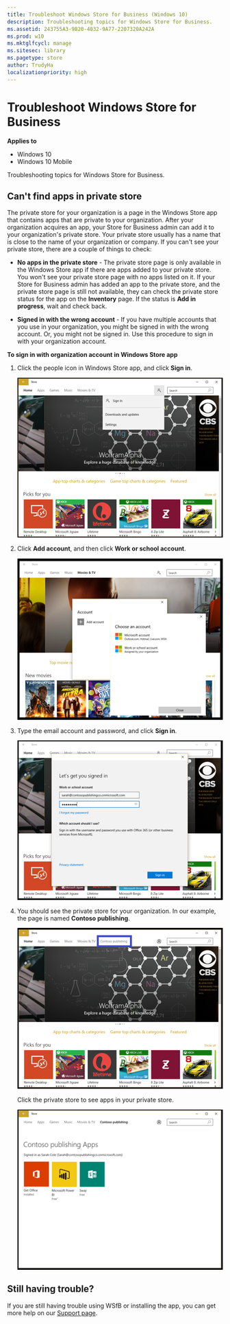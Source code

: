 ```yaml
---
title: Troubleshoot Windows Store for Business (Windows 10)
description: Troubleshooting topics for Windows Store for Business.
ms.assetid: 243755A3-9B20-4032-9A77-2207320A242A
ms.prod: w10
ms.mktglfcycl: manage
ms.sitesec: library
ms.pagetype: store
author: TrudyHa
localizationpriority: high
---
```


# Troubleshoot Windows Store for Business


**Applies to**

-   Windows 10
-   Windows 10 Mobile

Troubleshooting topics for Windows Store for Business.

## Can't find apps in private store


The private store for your organization is a page in the Windows Store app that contains apps that are private to your organization. After your organization acquires an app, your Store for Business admin can add it to your organization's private store. Your private store usually has a name that is close to the name of your organization or company. If you can't see your private store, there are a couple of things to check:

-   **No apps in the private store** - The private store page is only available in the Windows Store app if there are apps added to your private store. You won't see your private store page with no apps listed on it. If your Store for Business admin has added an app to the private store, and the private store page is still not available, they can check the private store status for the app on the **Inventory** page. If the status is **Add in progress**, wait and check back.

-   **Signed in with the wrong account** - If you have multiple accounts that you use in your organization, you might be signed in with the wrong account. Or, you might not be signed in. Use this procedure to sign in with your organization account.

**To sign in with organization account in Windows Store app**

1.  Click the people icon in Windows Store app, and click **Sign in**.

    ![Sign in to Store app with a different account](images/wsfb-wsappsignin.png)

2.  Click **Add account**, and then click **Work or school account**.

    ![Choose an account to use](images/wsfb-wsappaddacct.png)

3.  Type the email account and password, and click **Sign in**.

    ![Sign in for work or school account](images/wsfb-wsappworkacct.png)

4.  You should see the private store for your organization. In our example, the page is named **Contoso publishing**.

    ![Private store with name highlighted](images/wsfb-wsappprivatestore.png)

    Click the private store to see apps in your private store.

    ![Private store for Contoso publishing](images/wsfb-privatestoreapps.png)

## Still having trouble?

If you are still having trouble using WSfB or installing the app, you can get more help on our [Support page](https://go.microsoft.com/fwlink/?LinkID=799386).
                                
 

 





